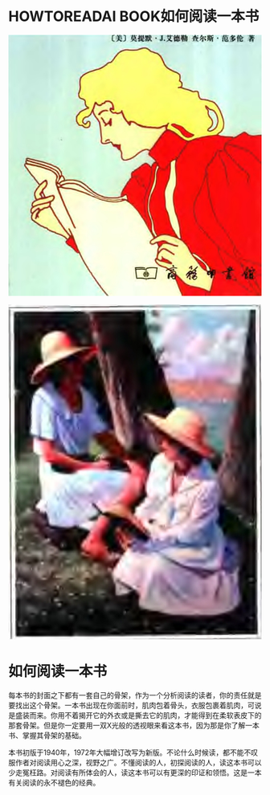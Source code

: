 # HOWTOREADAI BOOK如何阅读一本书

![这张图片显示了一位女性在阅读书籍。她位于画面的左侧，身体稍微向右倾斜。女性的头发是金色的，披散在肩上。她穿着一件红色的上衣，右手拿着一本书，左手翻动书页。书的封面是白色的，书页是黄色的。背景是浅蓝色的，没有其他明显的物体或元素。图片的右下角有一个黑色的图标，图标中有一本书和一个放大镜，旁边写着“商务印书馆”。整体场景构图简洁，主要聚焦于女性阅读的动作和她手中的书籍。](images/dbbb2889bf03b76eb1502cf5f8fc6204777e0707e4783f8244238b158636829c.jpg)

![这张图片显示了两位穿着白色连衣裙和宽边草帽的女性坐在户外的草地上。她们坐在一棵树的阴影下，背景中可以看到一片水域和远处的山脉。两位女性都手持书本，似乎在阅读或讨论书中的内容。她们的姿势放松，显得很享受这个宁静的环境。两位女性之间的空间关系是她们并排坐着，中间有一段距离。她们的连衣裙和草帽的颜色主要是白色和浅色，与周围的绿色草地和树木形成对比。背景中的水域和山脉呈现出蓝色和绿色的色调，给人一种宁静的感觉。整体场景构图平衡，前景中的两位女性吸引了观众的注意力，而背景中的自然景色则提供了深度和宁静的氛围。](images/fe8e2015bae45ff45e33ba004bd81a93b9bb0286ef2e95b7bc8910d2b19f5e74.jpg)

# 如何阅读一本书

每本书的封面之下都有一套自己的骨架，作为一个分析阅读的读者，你的责任就是要找出这个骨架。一本书出现在你面前时，肌肉包着骨头，衣服包裹着肌肉，可说是盛装而来。你用不着揭开它的外衣或是撕去它的肌肉，才能得到在柔软表皮下的那套骨架。但是你一定要用一双X光般的透视眼来看这本书，因为那是你了解一本书、掌握其骨架的基础。

本书初版于1940年，1972年大幅增订改写为新版。不论什么时候读，都不能不叹服作者对阅读用心之深，视野之广。不懂阅读的人，初探阅读的人，读这本书可以少走冤枉路。对阅读有所体会的人，读这本书可以有更深的印证和领悟。这是一本有关阅读的永不褪色的经典。
